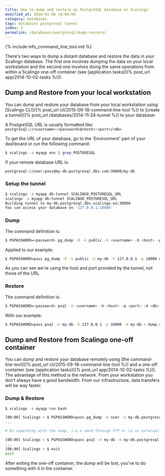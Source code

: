 ```yaml
---
title: How to dump and restore my PostgreSQL database on Scalingo
modified_at: 2016-01-08 18:04:00
category: databases
tags: databases postgresql tunnel
index: 3
permalink: /databases/postgresql/dump-restore/
---
```


{% include info_command_line_tool.md %}

There's two ways to dump a distant database and restore the data in your Scalingo database. The first one involves dumping the data on your local workstation and the second one involves doing the same operations from within a Scalingo one-off container (see [application tasks]({% post_url app/2014-10-02-tasks %})).

## Dump and Restore from your local workstation

You can dump and restore your database from your local workstation using [Scalingo CLI]({% post_url cli/2015-09-18-command-line-tool %}) to [create a tunnel]({% post_url /databases/2014-11-24-tunnel %}) to your database:

A PostgreSQL URL is usually formatted like: <br>
`postgresql://<username>:<password>@<host>:<port>/<db>`

To get the URL of your database, go to the 'Environment' part of your dashboard or
run the following command:

```bash
$ scalingo -a myapp env | grep POSTGRESQL
```

If your remote database URL is:

```bash
postgresql://user:pass@my-db.postgresql.dbs.com:30000/my-db
```

### Setup the tunnel

```bash
$ scalingo -a myapp db-tunnel SCALINGO_POSTGRESQL_URL
scalingo -a myapp db-tunnel SCALINGO_POSTGRESQL_URL
Building tunnel to my-db.postgresql.dbs.scalingo.eu:30000
You can access your database on '127.0.0.1:10000'
```

### Dump

The command definition is:
```bash
$ PGPASSWORD=<password> pg_dump -O -n public -U <username> -h <host> -p <port> <db> > dump.sql
```

Applied to our example:

```bash
$ PGPASSWORD=pass pg_dump -O -n public -U my-db -h 127.0.0.1 -p 10000 my-db > dump.sql
```

As you can see we're using the host and port provided by the tunnel, not those of the URL.

### Restore

The command definition is:
```bash
$ PGPASSWORD=<password> psql -U <username> -h <host> -p <port> -d <db> < dump.sql
```

With our example:
```bash
$ PGPASSWORD=pass psql -U my-db -h 127.0.0.1 -p 10000 -d my-db < dump.sql
```

## Dump and Restore from Scalingo one-off container

You can dump and restore your database remotely using
[the command-line-tool]({% post_url cli/2015-09-18-command-line-tool %})
and a one-off container (see [application tasks]({% post_url app/2014-10-02-tasks %})).
The advantage of this method is the network.
From your workstation you don’t always have a good bandwidth. From our infrastructure,
data transfers will be way faster.

### Dump & Restore

```bash
$ scalingo -a myapp run bash

[00:00] Scalingo ~ $ PGPASSWORD=pass pg_dump -U user -h my-db.postgresql.dbs.scalingo.com -P 30000 my-db > /tmp/dump.sql
...

# Do something with the dump, i.e.e send through FTP or to an external server

[00:00] Scalingo ~ $ PGPASSWORD=pass psql -U my-db -h my-db.postgresql.dbs.scalingo.com -P 30000 my-db < /tmp/dump.sql
...
[00:00] Scalingo ~ $ exit
exit
```

After exiting the one-off container, the dump will be lost, you've to do something with it in the container.
